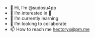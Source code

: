 - 👋 Hi, I’m @sudosu4pp
- 👀 I’m interested in 👀
- 🌱 I’m currently learning
- 💞️ I’m looking to collaborate
- 📫 How to reach me hectoryx@pm.me

<!---
sudosu4pp/sudosu4pp is a ✨ special ✨ repository because its `README.md` (this file) appears on your GitHub profile.
You can click the Preview link to take a look at your changes.
--->
